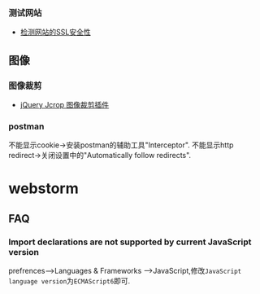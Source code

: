 ### 测试网站
- [检测网站的SSL安全性](https://www.ssllabs.com/ssltest/index.html)

## 图像

### 图像裁剪
- [jQuery Jcrop 图像裁剪插件](http://code.ciaoca.com/jquery/jcrop/demo/)

### postman
不能显示cookie->安装postman的辅助工具"Interceptor".
不能显示http redirect->关闭设置中的"Automatically follow redirects".

# webstorm
## FAQ
### Import declarations are not supported by current JavaScript version
prefrences-->Languages & Frameworks -->JavaScript,修改`JavaScript language version`为`ECMAScript6`即可.
